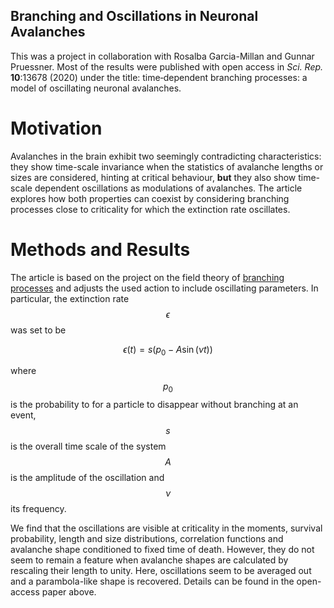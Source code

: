 ## Branching and Oscillations in Neuronal Avalanches

This was a project in collaboration with Rosalba Garcia-Millan and Gunnar Pruessner. Most of the results were published with open access in _Sci. Rep._ **10**:13678 (2020) under the title: time‐dependent branching processes: a model of oscillating neuronal avalanches.

<script src="https://cdn.mathjax.org/mathjax/latest/MathJax.js?config=TeX-AMS-MML_HTMLorMML" type="text/javascript"> 
</script>
# Motivation
Avalanches in the brain exhibit two seemingly contradicting characteristics: they show time-scale invariance when the statistics of avalanche lengths or sizes are considered, hinting at critical behaviour, **but** they also show time-scale dependent oscillations as modulations of avalanches.
The article explores how both properties can coexist by considering branching processes close to criticality for which the extinction rate oscillates.

# Methods and Results
The article is based on the project on the field theory of [branching processes](Branching.md) and adjusts the used action to include oscillating parameters. In particular, the extinction rate $$\epsilon$$ was set to be

$$\epsilon(t)=s(p_0-A\sin(\nu t))$$

where $$p_0$$ is the probability to for a particle to disappear without branching at an event, $$s$$ is the overall time scale of the system $$A$$ is the amplitude of the oscillation and $$\nu$$ its frequency.

We find that the oscillations are visible at criticality in the moments, survival probability, length and size distributions, correlation functions and avalanche shape conditioned to fixed time of death. However, they do not seem to remain a feature when avalanche shapes are calculated by rescaling their length to unity. Here, oscillations seem to be averaged out and a parambola-like shape is recovered. Details can be found in the open-access paper above.
